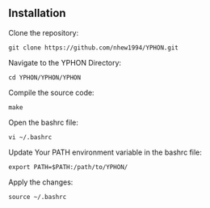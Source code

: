 ## Installation
Clone the repository:

    git clone https://github.com/nhew1994/YPHON.git

Navigate to the YPHON Directory:

    cd YPHON/YPHON/YPHON

Compile the source code:

    make

Open the bashrc file:

    vi ~/.bashrc

Update Your PATH environment variable in the bashrc file: 

    export PATH=$PATH:/path/to/YPHON/

Apply the changes:

    source ~/.bashrc